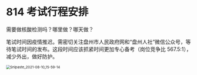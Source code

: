 # 814 考试行程安排

需要做核酸检测吗？哪里做？哪天做？

笔试时间因疫情推迟。需密切关注盘州市人民政府网和“盘州人社”微信公众号，等待笔试时间的发布。这段时间应该抓紧时间更加专心备考（岗位竞争比 567.5:1），减少外出，做好防护。

<img src="C:\Users\zs199\Desktop\Snipaste_2021-08-10_15-59-14.png" alt="Snipaste_2021-08-10_15-59-14" style="zoom: 67%;" />

